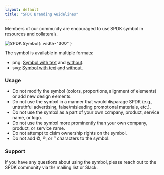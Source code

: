 ```yaml
---
layout: default
title: "SPDK Branding Guidelines"
---
```


Members of our community are encouraged to use SPDK symbol in resources and collaterals.

![SPDK Symbol](https://ci.spdk.io/download/spdk_symbol/spdk_symbol.svg){: width="300" }

The symbol is available in multiple formats:
* png: [Symbol with text](https://ci.spdk.io/download/spdk_symbol/spdk_symbol_text.png) and [without](https://ci.spdk.io/download/spdk_symbol/spdk_symbol.png).
* svg: [Symbol with text](https://ci.spdk.io/download/spdk_symbol/spdk_symbol_text.svg) and [without](https://ci.spdk.io/download/spdk_symbol/spdk_symbol.svg).

### Usage

* Do not modify the symbol (colors, proportions, alignment of elements) or add new design elements.
* Do not use the symbol in a manner that would disparage SPDK (e.g., untruthful advertising, false/misleading promotional materials, etc.).
* Do not use the symbol as a part of your own company, product, service name, or logo.
* Do not use the symbol more prominently than your own company, product, or service name.
* Do not attempt to claim ownership rights on the symbol.
* Do not add ©, ®, or ™ characters to the symbol.

### Support

If you have any questions about using the symbol, please reach out to the SPDK community via the mailing list or Slack.

